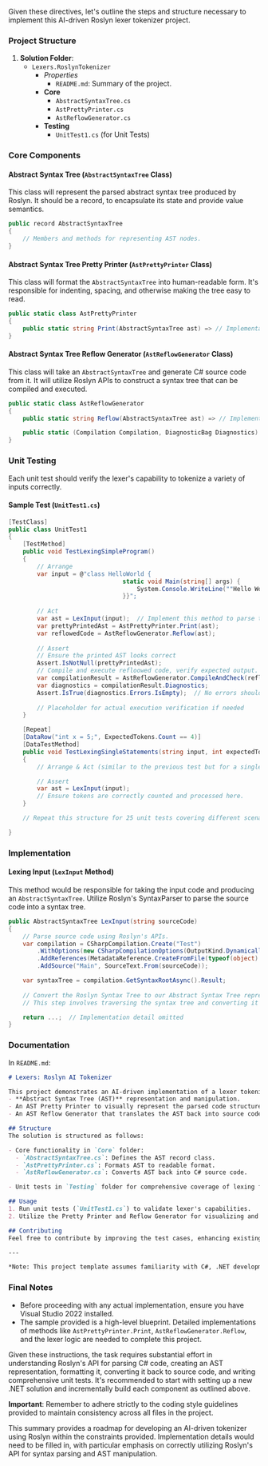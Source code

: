 ﻿Given these directives, let's outline the steps and structure necessary to implement this AI-driven Roslyn lexer tokenizer project.

### Project Structure

1. **Solution Folder**:
    - `Lexers.RoslynTokenizer`
        - *Properties*
            - `README.md`: Summary of the project.
        - **Core**
            - `AbstractSyntaxTree.cs`
            - `AstPrettyPrinter.cs`
            - `AstReflowGenerator.cs`
        - **Testing**
            - `UnitTest1.cs` (for Unit Tests)

### Core Components

#### Abstract Syntax Tree (`AbstractSyntaxTree` Class)
This class will represent the parsed abstract syntax tree produced by Roslyn. It should be a record, to encapsulate its state and provide value semantics.

```csharp
public record AbstractSyntaxTree
{
    // Members and methods for representing AST nodes.
}
```

#### Abstract Syntax Tree Pretty Printer (`AstPrettyPrinter` Class)
This class will format the `AbstractSyntaxTree` into human-readable form. It's responsible for indenting, spacing, and otherwise making the tree easy to read.

```csharp
public static class AstPrettyPrinter
{
    public static string Print(AbstractSyntaxTree ast) => // Implementation details omitted
}
```

#### Abstract Syntax Tree Reflow Generator (`AstReflowGenerator` Class)
This class will take an `AbstractSyntaxTree` and generate C# source code from it. It will utilize Roslyn APIs to construct a syntax tree that can be compiled and executed.

```csharp
public static class AstReflowGenerator
{
    public static string Reflow(AbstractSyntaxTree ast) => // Implementation details omitted

    public static (Compilation Compilation, DiagnosticBag Diagnostics) CompileAndCheck(string code)
}
```

### Unit Testing

Each unit test should verify the lexer's capability to tokenize a variety of inputs correctly.

#### Sample Test (`UnitTest1.cs`)

```csharp
[TestClass]
public class UnitTest1
{
    [TestMethod]
    public void TestLexingSimpleProgram()
    {
        // Arrange
        var input = @"class HelloWorld {
                                static void Main(string[] args) {
                                    System.Console.WriteLine(""Hello World"");
                                }}";
        
        // Act
        var ast = LexInput(input);  // Implement this method to parse the input into an AST.
        var prettyPrintedAst = AstPrettyPrinter.Print(ast);
        var reflowedCode = AstReflowGenerator.Reflow(ast);
        
        // Assert
        // Ensure the printed AST looks correct
        Assert.IsNotNull(prettyPrintedAst);
        // Compile and execute refloowed code, verify expected output.
        var compilationResult = AstReflowGenerator.CompileAndCheck(reflowedCode);
        var diagnostics = compilationResult.Diagnostics;
        Assert.IsTrue(diagnostics.Errors.IsEmpty);  // No errors should be present
        
        // Placeholder for actual execution verification if needed
    }

    [Repeat]
    [DataRow("int x = 5;", ExpectedTokens.Count == 4)]
    [DataTestMethod]
    public void TestLexingSingleStatements(string input, int expectedTokensCount)
    {
        // Arrange & Act (similar to the previous test but for a single statement)

        // Assert
        var ast = LexInput(input);
        // Ensure tokens are correctly counted and processed here.
    }

    // Repeat this structure for 25 unit tests covering different scenarios such as comments, keywords, identifiers, literals etc.

}
```

### Implementation

#### Lexing Input (`LexInput` Method)
This method would be responsible for taking the input code and producing an `AbstractSyntaxTree`. Utilize Roslyn's SyntaxParser to parse the source code into a syntax tree.

```csharp
public AbstractSyntaxTree LexInput(string sourceCode)
{
    // Parse source code using Roslyn's APIs.
    var compilation = CSharpCompilation.Create("Test")
        .WithOptions(new CSharpCompilationOptions(OutputKind.DynamicallyLinkedLibrary))
        .AddReferences(MetadataReference.CreateFromFile(typeof(object).Assembly.Location))
        .AddSource("Main", SourceText.From(sourceCode));

    var syntaxTree = compilation.GetSyntaxRootAsync().Result;
    
    // Convert the Roslyn Syntax Tree to our Abstract Syntax Tree representation.
    // This step involves traversing the syntax tree and converting it into a custom AST format.

    return ...;  // Implementation detail omitted
}
```

### Documentation

In `README.md`:

```markdown
# Lexers: Roslyn AI Tokenizer

This project demonstrates an AI-driven implementation of a lexer tokenizer using Roslyn for .NET. The primary components include:
- **Abstract Syntax Tree (AST)** representation and manipulation.
- An AST Pretty Printer to visually represent the parsed code structure.
- An AST Reflow Generator that translates the AST back into source code.

## Structure
The solution is structured as follows:

- Core functionality in `Core` folder:
  - `AbstractSyntaxTree.cs`: Defines the AST record class.
  - `AstPrettyPrinter.cs`: Formats AST to readable format.
  - `AstReflowGenerator.cs`: Converts AST back into C# source code.

- Unit tests in `Testing` folder for comprehensive coverage of lexing functionalities.

## Usage
1. Run unit tests (`UnitTest1.cs`) to validate lexer's capabilities.
2. Utilize the Pretty Printer and Reflow Generator for visualizing and generating code based on parsed ASTs.

## Contributing
Feel free to contribute by improving the test cases, enhancing existing functionality, or adding new features.

---

*Note: This project template assumes familiarity with C#, .NET development, and Roslyn APIs.*

```

### Final Notes

- Before proceeding with any actual implementation, ensure you have Visual Studio 2022 installed.
- The sample provided is a high-level blueprint. Detailed implementations of methods like `AstPrettyPrinter.Print`, `AstReflowGenerator.Reflow`, and the lexer logic are needed to complete this project.

Given these instructions, the task requires substantial effort in understanding Roslyn's API for parsing C# code, creating an AST representation, formatting it, converting it back to source code, and writing comprehensive unit tests. It's recommended to start with setting up a new .NET solution and incrementally build each component as outlined above.

**Important**: Remember to adhere strictly to the coding style guidelines provided to maintain consistency across all files in the project.

This summary provides a roadmap for developing an AI-driven tokenizer using Roslyn within the constraints provided. Implementation details would need to be filled in, with particular emphasis on correctly utilizing Roslyn's API for syntax parsing and AST manipulation.
